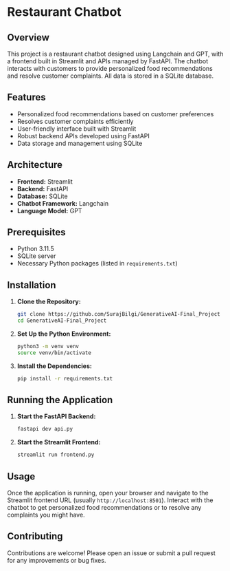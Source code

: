 # Restaurant Chatbot

## Overview
This project is a restaurant chatbot designed using Langchain and GPT, with a frontend built in Streamlit and APIs managed by FastAPI. The chatbot interacts with customers to provide personalized food recommendations and resolve customer complaints. All data is stored in a SQLite database.

## Features
- Personalized food recommendations based on customer preferences
- Resolves customer complaints efficiently
- User-friendly interface built with Streamlit
- Robust backend APIs developed using FastAPI
- Data storage and management using SQLite

## Architecture
- **Frontend:** Streamlit
- **Backend:** FastAPI
- **Database:** SQLite
- **Chatbot Framework:** Langchain
- **Language Model:** GPT

## Prerequisites
- Python 3.11.5
- SQLite server
- Necessary Python packages (listed in `requirements.txt`)

## Installation

1. **Clone the Repository:**
    ```sh
    git clone https://github.com/SurajBilgi/GenerativeAI-Final_Project
    cd GenerativeAI-Final_Project
    ```

2. **Set Up the Python Environment:**
    ```sh
    python3 -m venv venv
    source venv/bin/activate
    ```

3. **Install the Dependencies:**
    ```sh
    pip install -r requirements.txt
    ```

## Running the Application

1. **Start the FastAPI Backend:**
    ```sh
    fastapi dev api.py
    ```

2. **Start the Streamlit Frontend:**
    ```sh
    streamlit run frontend.py
    ```

## Usage
Once the application is running, open your browser and navigate to the Streamlit frontend URL (usually `http://localhost:8501`). Interact with the chatbot to get personalized food recommendations or to resolve any complaints you might have.


## Contributing
Contributions are welcome! Please open an issue or submit a pull request for any improvements or bug fixes.
